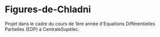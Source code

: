 # Figures-de-Chladni
Projet dans le cadre du cours de 1ère année d'Equations Différentielles Partielles (EDP) à CentraleSupélec.
